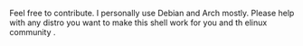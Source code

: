 Feel free to contribute. I personally use Debian and Arch mostly. Please help with any distro you want to make this shell work for you and th elinux community .
